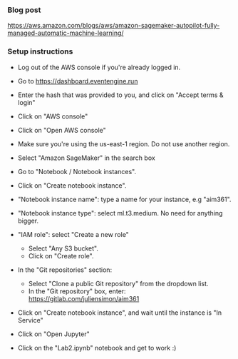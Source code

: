 
### Blog post

https://aws.amazon.com/blogs/aws/amazon-sagemaker-autopilot-fully-managed-automatic-machine-learning/ 

### Setup instructions

* Log out of the AWS console if you're already logged in.

* Go to https://dashboard.eventengine.run

* Enter the hash that was provided to you, and click on "Accept terms & login"

* Click on "AWS console"

* Click on "Open AWS console"

* Make sure you're using the us-east-1 region. Do not use another region.

* Select "Amazon SageMaker" in the search box

* Go to "Notebook / Notebook instances".

* Click on "Create notebook instance".

* "Notebook instance name": type a name for your instance, e.g "aim361".

* "Notebook instance type": select ml.t3.medium. No need for anything bigger.

* "IAM role": select "Create a new role"
   * Select "Any S3 bucket".
   * Click on "Create role".

* In the "Git repositories" section:
   * Select "Clone a public Git repository" from the dropdown list.
   * In the "Git repository" box, enter: https://gitlab.com/juliensimon/aim361

* Click on "Create notebook instance", and wait until the instance is "In Service"

* Click on "Open Jupyter"

* Click on the "Lab2.ipynb" notebook and get to work :) 
